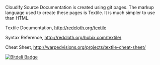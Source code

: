Cloudify Source Documentation is created using git pages. The markup language used to create these pages is Textile. It is much simpler to use than HTML.

Textile Documentation,
http://redcloth.org/textile

Syntax Reference,
http://redcloth.org/hobix.com/textile/

Cheat Sheet,
http://warpedvisions.org/projects/textile-cheat-sheet/

[![Bitdeli Badge](https://d2weczhvl823v0.cloudfront.net/CloudifySource/cloudifysource.github.com/trend.png)](https://bitdeli.com/free "Bitdeli Badge")
